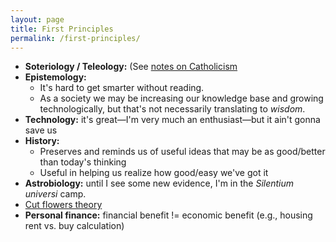 ```yaml
---
layout: page
title: First Principles
permalink: /first-principles/
---
```

- **Soteriology / Teleology:** (See [notes on Catholicism](/catholic)
- **Epistemology:**
	- It's hard to get smarter without reading.
	- As a society we may be increasing our knowledge base and growing technologically, but that's not necessarily translating to *wisdom*.
- **Technology:** it's great—I'm very much an enthusiast—but it ain't gonna save us
- **History:**
	- Preserves and reminds us of useful ideas that may be as good/better than today's thinking
	- Useful in helping us realize how good/easy we've got it
- **Astrobiology:** until I see some new evidence, I'm in the *Silentium universi* camp.
- [Cut flowers theory](/cut-flowers.html)
- **Personal finance:** financial benefit != economic benefit (e.g., housing rent vs. buy calculation)